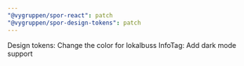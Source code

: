 ```yaml
---
"@vygruppen/spor-react": patch
"@vygruppen/spor-design-tokens": patch
---
```

Design tokens: Change the color for lokalbuss
InfoTag: Add dark mode support